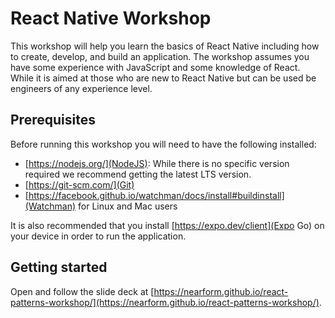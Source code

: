 # React Native Workshop

This workshop will help you learn the basics of React Native including how to create, develop, and build an application. The workshop assumes you have some experience with JavaScript and some knowledge of React. While it is aimed at those who are new to React Native but can be used be engineers of any experience level.

## Prerequisites

Before running this workshop you will need to have the following installed:

- [https://nodejs.org/](NodeJS): While there is no specific version required we recommend getting the latest LTS version.
- [https://git-scm.com/](Git)
- [https://facebook.github.io/watchman/docs/install#buildinstall](Watchman) for Linux and Mac users

It is also recommended that you install [https://expo.dev/client](Expo Go) on your device in order to run the application.

## Getting started

Open and follow the slide deck at [https://nearform.github.io/react-patterns-workshop/](https://nearform.github.io/react-patterns-workshop/).

